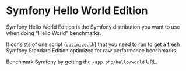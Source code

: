 Symfony Hello World Edition
===========================

Symfony Hello World Edition is the Symfony distribution you want to use when
doing "Hello World" benchmarks.

It consists of one script (`optimize.sh`) that you need to run to get a fresh
Symfony Standard Edition optimized for raw performance benchmarks.

Benchmark Symfony by getting the `/app.php/hello/world` URL.
